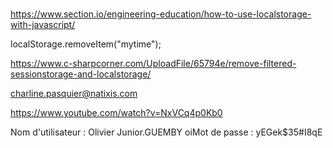 # 
https://www.section.io/engineering-education/how-to-use-localstorage-with-javascript/

localStorage.removeItem("mytime");

https://www.c-sharpcorner.com/UploadFile/65794e/remove-filtered-sessionstorage-and-localstorage/

charline.pasquier@natixis.com

https://www.youtube.com/watch?v=NxVCq4p0Kb0

Nom d'utilisateur : Olivier Junior.GUEMBY
oiMot de passe : yEGek$35#I8qE
